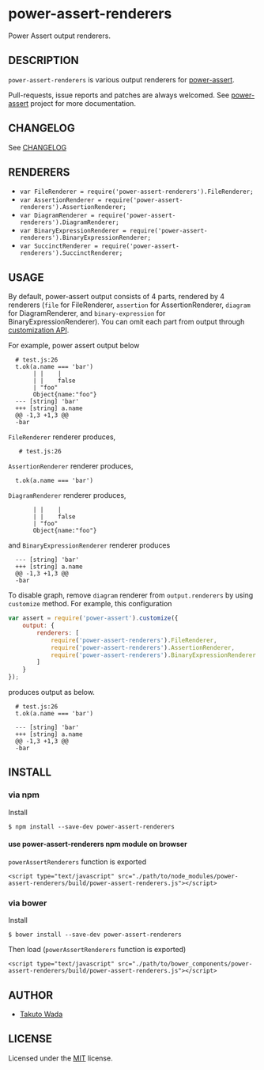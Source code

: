 power-assert-renderers
================================

Power Assert output renderers.


DESCRIPTION
---------------------------------------
`power-assert-renderers` is various output renderers for [power-assert](http://github.com/power-assert-js/power-assert).

Pull-requests, issue reports and patches are always welcomed. See [power-assert](http://github.com/power-assert-js/power-assert) project for more documentation.


CHANGELOG
---------------------------------------
See [CHANGELOG](https://github.com/twada/power-assert-renderers/blob/master/CHANGELOG.md)


RENDERERS
---------------------------------------

- `var FileRenderer = require('power-assert-renderers').FileRenderer;`
- `var AssertionRenderer = require('power-assert-renderers').AssertionRenderer;`
- `var DiagramRenderer = require('power-assert-renderers').DiagramRenderer;`
- `var BinaryExpressionRenderer = require('power-assert-renderers').BinaryExpressionRenderer;`
- `var SuccinctRenderer = require('power-assert-renderers').SuccinctRenderer;`


USAGE
---------------------------------------

By default, power-assert output consists of 4 parts, rendered by 4 renderers (`file` for FileRenderer, `assertion` for AssertionRenderer, `diagram` for DiagramRenderer, and `binary-expression` for BinaryExpressionRenderer). You can omit each part from output through [customization API](https://github.com/power-assert-js/power-assert#customization-api).


For example, power assert output below 
```
  # test.js:26
  t.ok(a.name === 'bar')
       | |    |         
       | |    false     
       | "foo"          
       Object{name:"foo"}
  --- [string] 'bar'
  +++ [string] a.name
  @@ -1,3 +1,3 @@
  -bar
```

`FileRenderer` renderer produces,
```
   # test.js:26
```

`AssertionRenderer` renderer produces,
```
  t.ok(a.name === 'bar')
```

`DiagramRenderer` renderer produces,
```
       | |    |         
       | |    false     
       | "foo"          
       Object{name:"foo"}
```

and `BinaryExpressionRenderer` renderer produces
```
  --- [string] 'bar'
  +++ [string] a.name
  @@ -1,3 +1,3 @@
  -bar
```


To disable graph, remove `diagram` renderer from `output.renderers` by using `customize` method.
For example, this configuration

```javascript
var assert = require('power-assert').customize({
    output: {
        renderers: [
            require('power-assert-renderers').FileRenderer,
            require('power-assert-renderers').AssertionRenderer,
            require('power-assert-renderers').BinaryExpressionRenderer
        ]
    }
});
```

produces output as below.

```
  # test.js:26
  t.ok(a.name === 'bar')
  
  --- [string] 'bar'
  +++ [string] a.name
  @@ -1,3 +1,3 @@
  -bar
```


INSTALL
---------------------------------------

### via npm

Install

    $ npm install --save-dev power-assert-renderers


#### use power-assert-renderers npm module on browser

`powerAssertRenderers` function is exported

    <script type="text/javascript" src="./path/to/node_modules/power-assert-renderers/build/power-assert-renderers.js"></script>


### via bower

Install

    $ bower install --save-dev power-assert-renderers

Then load (`powerAssertRenderers` function is exported)

    <script type="text/javascript" src="./path/to/bower_components/power-assert-renderers/build/power-assert-renderers.js"></script>


AUTHOR
---------------------------------------
* [Takuto Wada](http://github.com/twada)


LICENSE
---------------------------------------
Licensed under the [MIT](https://github.com/twada/power-assert-renderers/blob/master/MIT-LICENSE.txt) license.

